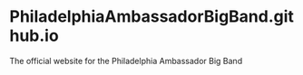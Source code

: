 # PhiladelphiaAmbassadorBigBand.github.io
The official website for the Philadelphia Ambassador Big Band
